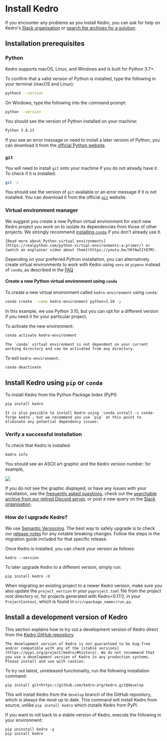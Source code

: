 # Install Kedro

If you encounter any problems as you install Kedro, you can ask for help on Kedro's [Slack organisation](https://slack.kedro.org) or [search the archives for a solution](https://linen-discord.kedro.org).


## Installation prerequisites

### Python
Kedro supports macOS, Linux, and Windows and is built for Python 3.7+.

To confirm that a valid version of Python is installed, type the following in your terminal (macOS and Linux):

```bash
python3 --version
```
On Windows, type the following into the command prompt:

```bash
python --version
```

You should see the version of Python installed on your machine:

```bash
Python 3.8.13
```

If you see an error message or need to install a later version of Python, you can download it from the [official Python website](https://www.python.org/downloads/).

### `git`
You will need to install `git` onto your machine if you do not already have it. To check if it is installed:

```bash
git -v
```

You should see the version of `git` available or an error message if it is not installed. You can download it from the official  [`git`](https://git-scm.com/) website.

### Virtual environment manager
We suggest you create a new Python virtual environment for *each* new Kedro project you work on to isolate its dependencies from those of other projects. We strongly recommend [installing `conda`](https://docs.conda.io/projects/conda/en/latest/user-guide/install/) if you don't already use it.

``` {note}
[Read more about Python virtual environments](https://realpython.com/python-virtual-environments-a-primer/) or [watch an explainer video about them](https://youtu.be/YKfAwIItO7M).
```

Depending on your preferred Python installation, you can alternatively create virtual environments to work with Kedro using `venv` or `pipenv` instead of `conda`, as described in the [FAQ](../faq/faq.md)

#### Create a new Python virtual environment using `conda`

To create a new virtual environment called `kedro-environment` using `conda`:

```bash
conda create --name kedro-environment python=3.10 -y
```

In this example, we use Python 3.10, but you can opt for a different version if you need it for your particular project.

To activate the new environment:

```bash
conda activate kedro-environment
```

```{note}
The `conda` virtual environment is not dependent on your current working directory and can be activated from any directory.
```

To exit `kedro-environment`:

```bash
conda deactivate
```

## Install Kedro using `pip` or `conda`

To install Kedro from the Python Package Index (PyPI):

```bash
pip install kedro
```

```{note}
It is also possible to install Kedro using `conda install -c conda-forge kedro`, but we recommend you use `pip` at this point to eliminate any potential dependency issues:
```

### Verify a successful installation

To check that Kedro is installed:

```bash
kedro info
```

You should see an ASCII art graphic and the Kedro version number: for example,

![](../meta/images/kedro_graphic.png)

If you do not see the graphic displayed, or have any issues with your installation, see the [frequently asked questions](../faq/faq.md), check out the [searchable archive from our retired Discord server](https://linen-discord.kedro.org), or post a new query on the [Slack organisation](https://slack.kedro.org).

### How do I upgrade Kedro?

We use [Semantic Versioning](https://semver.org/). The best way to safely upgrade is to check our [release notes](https://github.com/kedro-org/kedro/blob/main/RELEASE.md) for any notable breaking changes. Follow the steps in the migration guide included for that specific release.

Once Kedro is installed, you can check your version as follows:

```
kedro --version
```

To later upgrade Kedro to a different version, simply run:

```
pip install kedro -U
```

When migrating an existing project to a newer Kedro version, make sure you also update the `project_version` in your `pyproject.toml` file from the project root directory or, for projects generated with Kedro<0.17.0, in your `ProjectContext`, which is found in `src/<package_name>/run.py`.


## Install a development version of Kedro

This section explains how to try out a development version of Kedro direct from the [Kedro GitHub repository](https://github.com/kedro-org/kedro).

```{important}
The development version of Kedro is not guaranteed to be bug-free and/or compatible with any of the [stable versions](https://pypi.org/project/kedro/#history). We do not recommend that you use a development version of Kedro in any production systems. Please install and use with caution.
```

To try out latest, unreleased functionality, run the following installation command:

```console
pip install git+https://github.com/kedro-org/kedro.git@develop
```

This will install Kedro from the `develop` branch of the GitHub repository, which is always the most up to date. This command will install Kedro from source, unlike `pip install kedro` which installs Kedro from PyPI.

If you want to roll back to a stable version of Kedro, execute the following in your environment:

```console
pip uninstall kedro -y
pip install kedro
```
